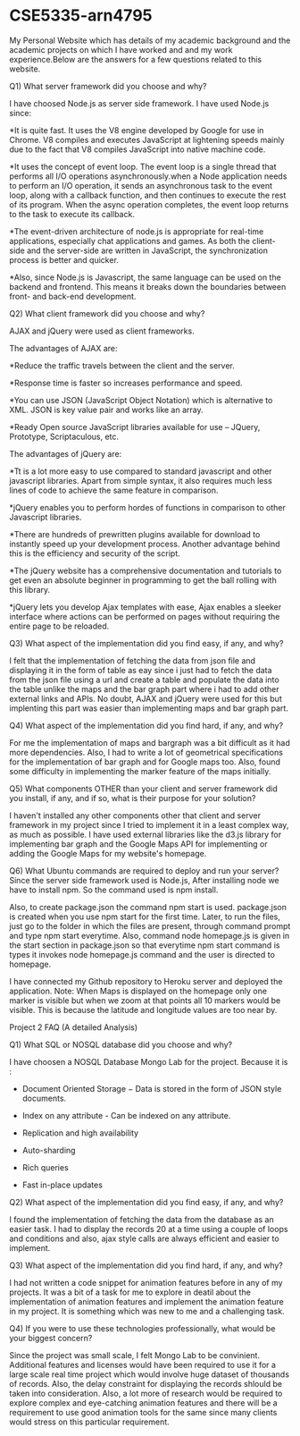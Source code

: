 # CSE5335-arn4795
My Personal Website which has details of my academic background and the academic projects on which I have worked and and my work experience.Below are the answers for a few questions related to this website.

Q1) What server framework did you choose and why?

I have choosed Node.js as server side framework. I have used Node.js since:

*It is quite fast. It uses the V8 engine developed by Google for use in Chrome. V8 compiles and executes JavaScript at lightening speeds mainly due to the fact that V8 compiles JavaScript into native machine code. 

*It uses the concept of event loop. The event loop is a single thread that performs all I/O operations asynchronously.when a Node application needs to perform an I/O operation, it sends an asynchronous task to the event loop, along with a callback function, and then continues to execute the rest of its program. When the async operation completes, the event loop returns to the task to execute its callback. 

*The event-driven architecture of node.js is appropriate for real-time applications, especially chat applications and games. As both the client-side and the server-side are written in JavaScript, the synchronization process is better and quicker. 

*Also, since Node.js is Javascript, the same language can be used on the backend and frontend. This means it breaks down the boundaries between front- and back-end development.


Q2) What client framework did you choose and why?

AJAX and jQuery were used as client frameworks. 

The advantages of AJAX are:

*Reduce the traffic travels between the client and the server.

*Response time is faster so increases performance and speed.

*You can use JSON (JavaScript Object Notation) which is alternative to XML. JSON is key value pair and works like an array.

*Ready Open source JavaScript libraries available for use – JQuery, Prototype, Scriptaculous, etc.

The advantages of jQuery are:

*Tt is a lot more easy to use compared to standard javascript and other javascript libraries. Apart from simple syntax, it also requires much less lines of code to achieve the same feature in comparison.

*jQuery enables you to perform hordes of functions in comparison to other Javascript libraries. 

*There are hundreds of prewritten plugins available for download to instantly speed up your development process. Another advantage behind this is the efficiency and security of the script.

*The jQuery website has a comprehensive documentation and tutorials to get even an absolute beginner in programming to get the ball rolling with this library.

*jQuery lets you develop Ajax templates with ease, Ajax enables a sleeker interface where actions can be performed on pages without requiring the entire page to be reloaded.

Q3) What aspect of the implementation did you find easy, if any, and why?

I felt that the implementation of fetching the data from json file and displaying it in the form of table as eay since i just had to fetch the data from the json file using a url and create a table and populate the data into the table unlike the maps and the bar graph part where i had to add other external links and APIs. No doubt, AJAX and jQuery were used for this but implenting this part was easier than implementing maps and bar graph part.

Q4) What aspect of the implementation did you find hard, if any, and why?

For me the implementation of maps and bargraph was a bit difficult as it had more dependencies. Also, I had to write a lot of geometrical specifications for the implementation of bar graph and for Google maps too. Also, found some difficulty in implementing the marker feature of the maps initially. 

Q5) What components OTHER than your client and server framework did you install, if any, and if so, what is their purpose for your solution? 

I haven't installed any other components other that client and server framework in my project since I tried to implement it in a least complex way, as much as possible. I have used external libraries like the d3.js library for implementing bar graph and the Google Maps API for implementing or adding the Google Maps for my website's homepage.

Q6) What Ubuntu commands are required to deploy and run your server?
Since the server side framework used is Node.js, After installing node we have to install npm. So the command used is npm install.

Also, to create package.json the command npm start is used. package.json is created when you use npm start for the first time. Later, to run the files, just go to the folder in which the files are present, through command prompt and type npm start everytime. Also, command node homepage.js is given in the start section in package.json so that everytime npm start command is types it invokes node homepage.js command and the user is directed to homepage. 

I have connected my Github repository to Heroku server and deployed the application.
Note: When Maps is displayed on the homepage only one marker is visible but when we zoom at that points all 10 markers would be visible. This is because the latitude and longitude values are too near by. 


Project 2 FAQ (A detailed Analysis)

Q1) What SQL or NOSQL database did you choose and why?

I have choosen a NOSQL Database Mongo Lab for the project. Because it is :

* Document Oriented Storage − Data is stored in the form of JSON style documents.

* Index on any attribute - Can be indexed on any attribute.

* Replication and high availability

* Auto-sharding

* Rich queries

* Fast in-place updates


Q2) What aspect of the implementation did you find easy, if any, and why?

I found the implementation of fetching the data from the database as an easier task. I had to display the records 20 at a time using a couple of loops and conditions and also, ajax style calls are always efficient and easier to implement. 

Q3) What aspect of the implementation did you find hard, if any, and why?

I had not written a code snippet for animation features before in any of my projects. It was a bit of a task for me to explore in deatil about the implementation of animation features and implement the animation feature in my project. It is something which was new to me and a challenging task.

Q4) If you were to use these technologies professionally, what would be your biggest concern?

Since the project was small scale, I felt Mongo Lab to be convinient. Additional features and licenses would have been required to use it for a large scale real time project which would involve huge dataset of thousands of records. Also, the delay constraint for displaying the records shlould be taken into consideration. Also, a lot more of research would be required to explore complex and eye-catching animation features and there will be a requirement to use good animation tools for the same since many clients would stress on this particular requirement.



